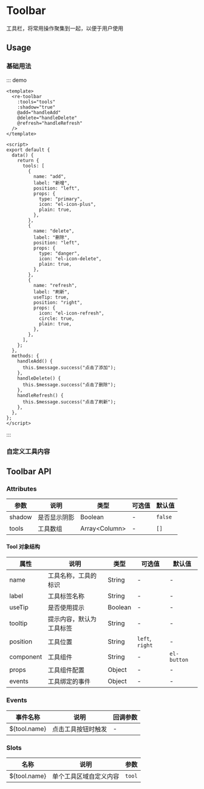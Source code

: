 # Toolbar

工具栏，将常用操作聚集到一起，以便于用户使用

## Usage

### 基础用法

::: demo

```vue
<template>
  <re-toolbar
    :tools="tools"
    :shadow="true"
    @add="handleAdd"
    @delete="handleDelete"
    @refresh="handleRefresh"
  />
</template>

<script>
export default {
  data() {
    return {
      tools: [
        {
          name: "add",
          label: "新增",
          position: "left",
          props: {
            type: "primary",
            icon: "el-icon-plus",
            plain: true,
          },
        },
        {
          name: "delete",
          label: "删除",
          position: "left",
          props: {
            type: "danger",
            icon: "el-icon-delete",
            plain: true,
          },
        },
        {
          name: "refresh",
          label: "刷新",
          useTip: true,
          position: "right",
          props: {
            icon: "el-icon-refresh",
            circle: true,
            plain: true,
          },
        },
      ],
    };
  },
  methods: {
    handleAdd() {
      this.$message.success("点击了添加");
    },
    handleDelete() {
      this.$message.success("点击了删除");
    },
    handleRefresh() {
      this.$message.success("点击了刷新");
    },
  },
};
</script>
```

:::

### 自定义工具内容

## Toolbar API

### Attributes

| 参数   | 说明         | 类型            | 可选值 | 默认值  |
| ------ | ------------ | --------------- | ------ | ------- |
| shadow | 是否显示阴影 | Boolean         | -      | `false` |
| tools  | 工具数组     | Array\<Column\> | -      | `[]`    |

#### Tool 对象结构

| 属性      | 说明                     | 类型    | 可选值          | 默认值      |
| --------- | ------------------------ | ------- | --------------- | ----------- |
| name      | 工具名称，工具的标识     | String  | -               | -           |
| label     | 工具标签名称             | String  | -               | -           |
| useTip    | 是否使用提示             | Boolean | -               | -           |
| tooltip   | 提示内容，默认为工具标签 | String  | -               | -           |
| position  | 工具位置                 | String  | `left`, `right` | -           |
| component | 工具组件                 | String  | -               | `el-button` |
| props     | 工具组件配置             | Object  | -               | -           |
| events    | 工具绑定的事件           | Object  | -               | -           |

### Events

| 事件名称     | 说明               | 回调参数 |
| ------------ | ------------------ | -------- |
| ${tool.name} | 点击工具按钮时触发 | -        |

### Slots

| 名称         | 说明                   | 参数 |
| ------------ | ---------------------- | ---- |
| ${tool.name} | 单个工具区域自定义内容 | `tool`    |
